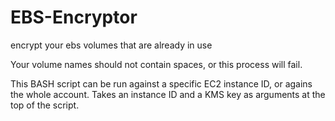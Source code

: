 # EBS-Encryptor
encrypt your ebs volumes that are already in use

Your volume names should not contain spaces, or this process will fail. 

This BASH script can be run against a specific EC2 instance ID, or agains the whole account. Takes an instance ID and a KMS key as arguments at the top of the script. 